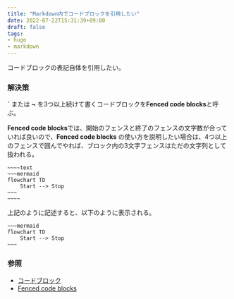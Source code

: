 ```yaml
---
title: "Markdown内でコードブロックを引用したい"
date: 2022-07-22T15:31:39+09:00
draft: false
tags:
- hugo
- markdown
---
```


コードブロックの表記自体を引用したい。

<!--more-->

### 解決策

**`** または **~** を3つ以上続けて書くコードブロックを**Fenced code blocks**と呼ぶ。

**Fenced code blocks**では、開始のフェンスと終了のフェンスの文字数が合っていれば良いので、**Fenced code blocks** の使い方を説明したい場合は、4つ以上のフェンスで囲んでやれば、ブロック内の3文字フェンスはただの文字列として扱われる。

~~~~~text
~~~~text
~~~mermaid
flowchart TD
    Start --> Stop
~~~
~~~~
~~~~~

上記のように記述すると、以下のように表示される。

~~~~text
~~~mermaid
flowchart TD
    Start --> Stop
~~~
~~~~

### 参照

- [コードブロック](https://docs.github.com/ja/get-started/writing-on-github/working-with-advanced-formatting/creating-and-highlighting-code-blocks#fenced-code-blocks)
- [Fenced code blocks](https://github.github.com/gfm/#fenced-code-blocks)